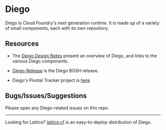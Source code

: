 # Diego

Diego is Cloud Foundry's next generation runtime.  It is made up of a variety of small components, each with its own repository.

## Resources

- The [Diego Design Notes](https://github.com/cloudfoundry-incubator/diego-design-notes) present an overview of Diego, and links to the various Diego components.

- [Diego-Release](https://github.com/cloudfoundry-incubator/diego-release) is the Diego BOSH release.

- Diego's Pivotal Tracker project is [here](https://www.pivotaltracker.com/n/projects/1003146)

## Bugs/Issues/Suggestions

Please open any Diego-related issues on this repo.

---

Looking for Lattice?  [lattice.cf](http://lattice.cf) is an easy-to-deploy distribution of Diego.
